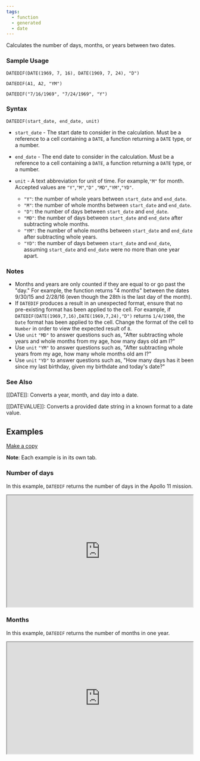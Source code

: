 ```yaml
---
tags:
  - function
  - generated
  - date
---
```


Calculates the number of days, months, or years between two dates.

### Sample Usage

`DATEDIF(DATE(1969, 7, 16), DATE(1969, 7, 24), "D")`

`DATEDIF(A1, A2, "YM")`

`DATEDIF("7/16/1969", "7/24/1969", "Y")`

### Syntax

`DATEDIF(start_date, end_date, unit)`

* `start_date` - The start date to consider in the calculation. Must be a reference to a cell containing a `DATE`, a function returning a `DATE` type, or a number.
* `end_date` - The end date to consider in the calculation. Must be a reference to a cell containing a `DATE`, a function returning a `DATE` type, or a number.
* `unit` - A text abbreviation for unit of time. For example,`"M"`  for month. Accepted values are `"Y"`,`"M"`,`"D"` ,`"MD"`,`"YM"`,`"YD"`.

  + `"Y"`: the number of whole years between  `start_date` and `end_date`.
  + `"M"`: the number of whole months between  `start_date` and `end_date`.
  + `"D"`: the number of days between `start_date`  and `end_date`.
  + `"MD"`: the number of days between `start_date`  and `end_date` after subtracting whole months.
  + `"YM"`: the number of whole months between  `start_date` and `end_date` after subtracting whole years.
  + `"YD"`: the number of days between `start_date`  and `end_date`, assuming `start_date` and `end_date` were no more than one year apart.

### Notes

* Months and years are only counted if they are equal to or go past the "day." For example, the function returns "4 months" between the dates 9/30/15 and 2/28/16 (even though the 28th is the last day of the month).
* If `DATEDIF` produces a result in an unexpected format, ensure that no pre-existing format has been applied to the cell. For example, if `DATEDIF(DATE(1969,7,16),DATE(1969,7,24),"D")` returns `1/4/1900`, the `Date` format has been applied to the cell. Change the format of the cell to `Number` in order to view the expected result of `8`.
* Use `unit` `"MD"` to answer questions such as, "After subtracting whole years and whole months from my age, how many days old am I?"
* Use `unit` `"YM"` to answer questions such as, "After subtracting whole years from my age, how many whole months old am I?"
* Use `unit` `"YD"` to answer questions such as, "How many days has it been since my last birthday, given my birthdate and today's date?"

### See Also

[[DATE]]: Converts a year, month, and day into a date.

[[DATEVALUE]]: Converts a provided date string in a known format to a date value.

Examples
--------

[Make a copy](https://docs.google.com/spreadsheets/d/1i4vQowRi81dDHUvS_dUsHY_OmT82QDmxXQDAKN06eC4/copy)

**Note**: Each example is in its own tab.

### Number of days

In this example, `DATEDIF` returns the number of days in the Apollo 11 mission.

<iframe height="300" src="https://docs.google.com/spreadsheets/d/1i4vQowRi81dDHUvS_dUsHY_OmT82QDmxXQDAKN06eC4/pubhtml?widget=true&amp;headers=false&amp;gid=0&amp;output=html&amp;widget=true" width="500"></iframe>

### Months

In this example, `DATEDIF` returns the number of months in one year.

<iframe height="300" src="https://docs.google.com/spreadsheets/d/1i4vQowRi81dDHUvS_dUsHY_OmT82QDmxXQDAKN06eC4/pubhtml?widget=true&amp;headers=false&amp;gid=1465438921&amp;output=html&amp;widget=true" width="500"></iframe>